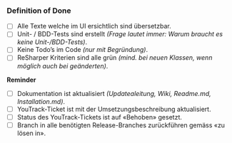### Definition of Done

- [ ] Alle Texte welche im UI ersichtlich sind übersetzbar.
- [ ] Unit- / BDD-Tests sind erstellt _(Frage lautet immer: Warum braucht es keine Unit-/BDD-Tests)_.
- [ ] Keine Todo’s im Code _(nur mit Begründung)_.
- [ ] ReSharper Kriterien sind alle grün _(mind. bei neuen Klassen, wenn möglich auch bei geänderten)_.

__Reminder__
- [ ] Dokumentation ist aktualisiert _(Updatealeitung, Wiki, Readme.md, Installation.md)_.
- [ ] YouTrack-Ticket ist mit der Umsetzungsbeschreibung aktualisiert. 
- [ ] Status des YouTrack-Tickets ist auf «Behoben» gesetzt.
- [ ] Branch in alle benötigten Release-Branches zurückführen gemäss «zu lösen in».

